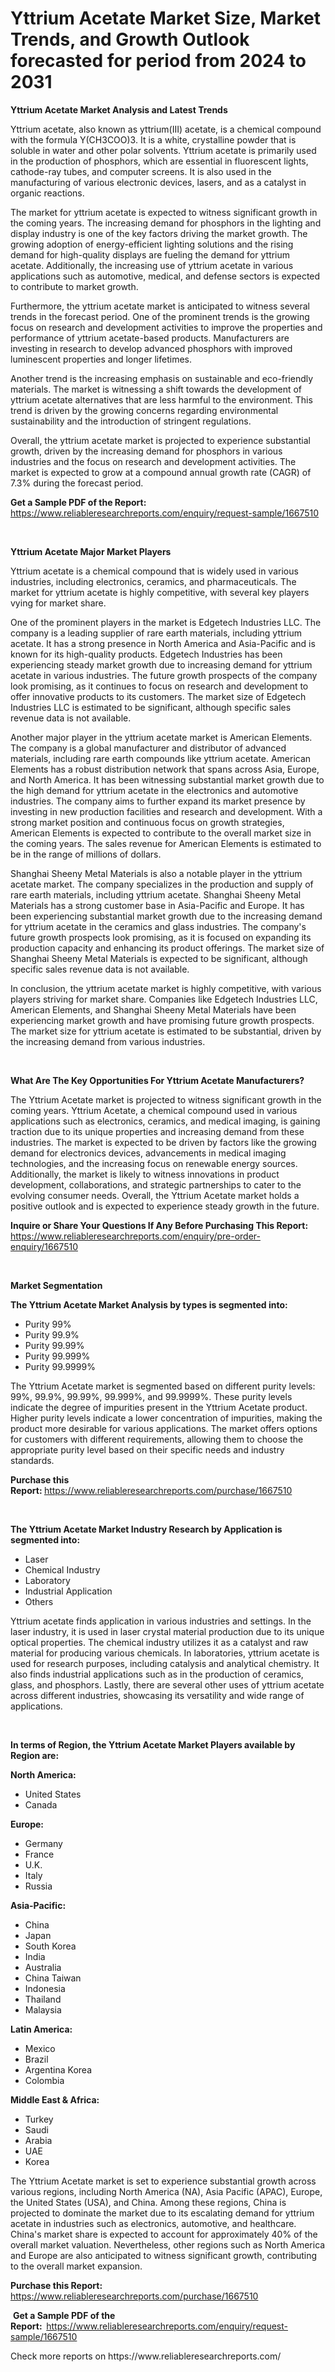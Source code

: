 <p><h1>Yttrium Acetate Market Size, Market Trends, and Growth Outlook forecasted for period from 2024 to 2031</h1></p><p><strong>Yttrium Acetate Market Analysis and Latest Trends</strong></p>
<p><p>Yttrium acetate, also known as yttrium(III) acetate, is a chemical compound with the formula Y(CH3COO)3. It is a white, crystalline powder that is soluble in water and other polar solvents. Yttrium acetate is primarily used in the production of phosphors, which are essential in fluorescent lights, cathode-ray tubes, and computer screens. It is also used in the manufacturing of various electronic devices, lasers, and as a catalyst in organic reactions.</p><p>The market for yttrium acetate is expected to witness significant growth in the coming years. The increasing demand for phosphors in the lighting and display industry is one of the key factors driving the market growth. The growing adoption of energy-efficient lighting solutions and the rising demand for high-quality displays are fueling the demand for yttrium acetate. Additionally, the increasing use of yttrium acetate in various applications such as automotive, medical, and defense sectors is expected to contribute to market growth.</p><p>Furthermore, the yttrium acetate market is anticipated to witness several trends in the forecast period. One of the prominent trends is the growing focus on research and development activities to improve the properties and performance of yttrium acetate-based products. Manufacturers are investing in research to develop advanced phosphors with improved luminescent properties and longer lifetimes.</p><p>Another trend is the increasing emphasis on sustainable and eco-friendly materials. The market is witnessing a shift towards the development of yttrium acetate alternatives that are less harmful to the environment. This trend is driven by the growing concerns regarding environmental sustainability and the introduction of stringent regulations.</p><p>Overall, the yttrium acetate market is projected to experience substantial growth, driven by the increasing demand for phosphors in various industries and the focus on research and development activities. The market is expected to grow at a compound annual growth rate (CAGR) of 7.3% during the forecast period.</p></p>
<p><strong>Get a Sample PDF of the Report:&nbsp;</strong> <a href="https://www.reliableresearchreports.com/enquiry/request-sample/1667510">https://www.reliableresearchreports.com/enquiry/request-sample/1667510</a></p>
<p>&nbsp;</p>
<p><strong>Yttrium Acetate Major Market Players</strong></p>
<p><p>Yttrium acetate is a chemical compound that is widely used in various industries, including electronics, ceramics, and pharmaceuticals. The market for yttrium acetate is highly competitive, with several key players vying for market share. </p><p>One of the prominent players in the market is Edgetech Industries LLC. The company is a leading supplier of rare earth materials, including yttrium acetate. It has a strong presence in North America and Asia-Pacific and is known for its high-quality products. Edgetech Industries has been experiencing steady market growth due to increasing demand for yttrium acetate in various industries. The future growth prospects of the company look promising, as it continues to focus on research and development to offer innovative products to its customers. The market size of Edgetech Industries LLC is estimated to be significant, although specific sales revenue data is not available.</p><p>Another major player in the yttrium acetate market is American Elements. The company is a global manufacturer and distributor of advanced materials, including rare earth compounds like yttrium acetate. American Elements has a robust distribution network that spans across Asia, Europe, and North America. It has been witnessing substantial market growth due to the high demand for yttrium acetate in the electronics and automotive industries. The company aims to further expand its market presence by investing in new production facilities and research and development. With a strong market position and continuous focus on growth strategies, American Elements is expected to contribute to the overall market size in the coming years. The sales revenue for American Elements is estimated to be in the range of millions of dollars.</p><p>Shanghai Sheeny Metal Materials is also a notable player in the yttrium acetate market. The company specializes in the production and supply of rare earth materials, including yttrium acetate. Shanghai Sheeny Metal Materials has a strong customer base in Asia-Pacific and Europe. It has been experiencing substantial market growth due to the increasing demand for yttrium acetate in the ceramics and glass industries. The company's future growth prospects look promising, as it is focused on expanding its production capacity and enhancing its product offerings. The market size of Shanghai Sheeny Metal Materials is expected to be significant, although specific sales revenue data is not available.</p><p>In conclusion, the yttrium acetate market is highly competitive, with various players striving for market share. Companies like Edgetech Industries LLC, American Elements, and Shanghai Sheeny Metal Materials have been experiencing market growth and have promising future growth prospects. The market size for yttrium acetate is estimated to be substantial, driven by the increasing demand from various industries.</p></p>
<p>&nbsp;</p>
<p><strong>What Are The Key Opportunities For Yttrium Acetate Manufacturers?</strong></p>
<p><p>The Yttrium Acetate market is projected to witness significant growth in the coming years. Yttrium Acetate, a chemical compound used in various applications such as electronics, ceramics, and medical imaging, is gaining traction due to its unique properties and increasing demand from these industries. The market is expected to be driven by factors like the growing demand for electronics devices, advancements in medical imaging technologies, and the increasing focus on renewable energy sources. Additionally, the market is likely to witness innovations in product development, collaborations, and strategic partnerships to cater to the evolving consumer needs. Overall, the Yttrium Acetate market holds a positive outlook and is expected to experience steady growth in the future.</p></p>
<p><strong>Inquire or Share Your Questions If Any Before Purchasing This Report:</strong> <a href="https://www.reliableresearchreports.com/enquiry/pre-order-enquiry/1667510">https://www.reliableresearchreports.com/enquiry/pre-order-enquiry/1667510</a></p>
<p>&nbsp;</p>
<p><strong>Market Segmentation</strong></p>
<p><strong>The Yttrium Acetate Market Analysis by types is segmented into:</strong></p>
<p><ul><li>Purity 99%</li><li>Purity 99.9%</li><li>Purity 99.99%</li><li>Purity 99.999%</li><li>Purity 99.9999%</li></ul></p>
<p><p>The Yttrium Acetate market is segmented based on different purity levels: 99%, 99.9%, 99.99%, 99.999%, and 99.9999%. These purity levels indicate the degree of impurities present in the Yttrium Acetate product. Higher purity levels indicate a lower concentration of impurities, making the product more desirable for various applications. The market offers options for customers with different requirements, allowing them to choose the appropriate purity level based on their specific needs and industry standards.</p></p>
<p><strong>Purchase this Report:&nbsp;</strong><a href="https://www.reliableresearchreports.com/purchase/1667510">https://www.reliableresearchreports.com/purchase/1667510</a></p>
<p>&nbsp;</p>
<p><strong>The Yttrium Acetate Market Industry Research by Application is segmented into:</strong></p>
<p><ul><li>Laser</li><li>Chemical Industry</li><li>Laboratory</li><li>Industrial Application</li><li>Others</li></ul></p>
<p><p>Yttrium acetate finds application in various industries and settings. In the laser industry, it is used in laser crystal material production due to its unique optical properties. The chemical industry utilizes it as a catalyst and raw material for producing various chemicals. In laboratories, yttrium acetate is used for research purposes, including catalysis and analytical chemistry. It also finds industrial applications such as in the production of ceramics, glass, and phosphors. Lastly, there are several other uses of yttrium acetate across different industries, showcasing its versatility and wide range of applications.</p></p>
<p>&nbsp;</p>
<p><strong>In terms of Region, the Yttrium Acetate Market Players available by Region are:</strong></p>
<p>
    <p> <strong> North America: </strong>
        <ul>
            <li>United States</li>
            <li>Canada</li>
        </ul>
        </p> 
    <p> <strong> Europe: </strong>
        <ul>
            <li>Germany</li>
            <li>France</li>
            <li>U.K.</li>
            <li>Italy</li>
            <li>Russia</li>
        </ul>
        </p> 
    <p> <strong> Asia-Pacific: </strong>
        <ul>
            <li>China</li>
            <li>Japan</li>
            <li>South Korea</li>
            <li>India</li>
            <li>Australia</li>
            <li>China Taiwan</li>
            <li>Indonesia</li>
            <li>Thailand</li>
            <li>Malaysia</li>
        </ul>
        </p> 
    <p> <strong> Latin America: </strong>
        <ul>
            <li>Mexico</li>
            <li>Brazil</li>
            <li>Argentina Korea</li>
            <li>Colombia</li>
        </ul>
        </p> 
    <p> <strong> Middle East & Africa: </strong>
        <ul>
            <li>Turkey</li>
            <li>Saudi</li>
            <li>Arabia</li>
            <li>UAE</li>
            <li>Korea</li>
        </ul>
    </p>
    </p>
<p><p>The Yttrium Acetate market is set to experience substantial growth across various regions, including North America (NA), Asia Pacific (APAC), Europe, the United States (USA), and China. Among these regions, China is projected to dominate the market due to its escalating demand for yttrium acetate in industries such as electronics, automotive, and healthcare. China's market share is expected to account for approximately 40% of the overall market valuation. Nevertheless, other regions such as North America and Europe are also anticipated to witness significant growth, contributing to the overall market expansion.</p></p>
<p><strong>Purchase this Report: </strong><a href="https://www.reliableresearchreports.com/purchase/1667510">https://www.reliableresearchreports.com/purchase/1667510</a></p>
<p>&nbsp;<strong>Get a Sample PDF of the Report:&nbsp;&nbsp;</strong><a href="https://www.reliableresearchreports.com/enquiry/request-sample/1667510">https://www.reliableresearchreports.com/enquiry/request-sample/1667510</a></p>
<p><strong></strong></p>
<p>Check more reports on https://www.reliableresearchreports.com/</p>